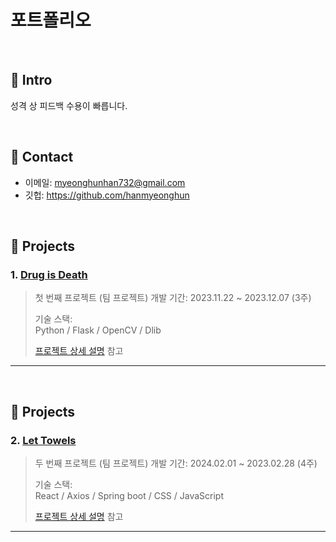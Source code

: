 
# 포트폴리오

</br>

## :pushpin: Intro
성격 상 피드백 수용이 빠릅니다.

</br>

## :pushpin: Contact
- 이메일: myeonghunhan732@gmail.com
- 깃헙: https://github.com/hanmyeonghun

</br>

## :pushpin: Projects
### 1. [Drug is Death]((https://github.com/2023-SMHRD-IS-CLOUD-1/StrongRepo))
>첫 번째 프로젝트 (팀 프로젝트) 
>개발 기간: 2023.11.22 ~ 2023.12.07 (3주) 
>  
>기술 스택:  
>Python / Flask / OpenCV / Dlib 
>  
>[프로젝트 상세 설명](https://github.com/2023-SMHRD-IS-CLOUD-1/StrongRepo) 참고

---

</br>

## :pushpin: Projects
### 2. [Let Towels]((https://github.com/2023-SMHRD-IS-CLOUD-1/Kingsman))
>두 번째 프로젝트 (팀 프로젝트) 
>개발 기간: 2024.02.01 ~ 2023.02.28 (4주) 
>  
>기술 스택:  
>React / Axios / Spring boot / CSS / JavaScript 
>  
>[프로젝트 상세 설명](https://github.com/2023-SMHRD-IS-CLOUD-1/Kingsman) 참고

---
